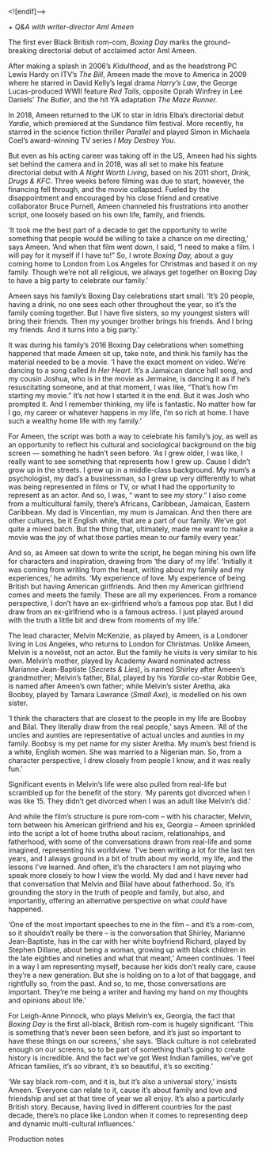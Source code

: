 <![endif]-->

_+ Q&A with writer-director Aml Ameen_

The first ever Black British rom-com, _Boxing Day_ marks the ground-breaking directorial debut of acclaimed actor Aml Ameen.

After making a splash in 2006’s _Kidulthood_, and as the headstrong PC Lewis Hardy on ITV’s _The Bill_, Ameen made the move to America in 2009 where he starred in David Kelly’s legal drama _Harry’s Law_, the George Lucas-produced WWII feature _Red Tails_, opposite Oprah Winfrey in Lee Daniels’ _The Butler_, and the hit YA adaptation _The_ _Maze Runner._

In 2018, Ameen returned to the UK to star in Idris Elba’s directorial debut _Yardie_, which premiered at the Sundance film festival. More recently, he starred in the science fiction thriller _Parallel_ and played Simon in Michaela Coel’s award-winning TV series _I May Destroy You_.

But even as his acting career was taking off in the US, Ameen had his sights set behind the camera and in 2018, was all set to make his feature directorial debut with _A Night Worth Living_, based on his 2011 short, _Drink, Drugs & KFC_. Three weeks before filming was due to start, however, the financing fell through, and the movie collapsed. Fueled by the disappointment and encouraged by his close friend and creative collaborator Bruce Purnell, Ameen channeled his frustrations into another script, one loosely based on his own life, family, and friends.

‘It took me the best part of a decade to get the opportunity to write something that people would be willing to take a chance on me directing,’ says Ameen. ‘And when that film went down, I said, “I need to make a film. I will pay for it myself if I have to!” So, I wrote _Boxing Day,_ about a guy coming home to London from Los Angeles for Christmas and based it on my family. Though we’re not all religious, we always get together on Boxing Day to have a big party to celebrate our family.’

Ameen says his family’s Boxing Day celebrations start small. ‘It’s 20 people, having a drink, no one sees each other throughout the year, so it’s the family coming together. But I have five sisters, so my youngest sisters will bring their friends. Then my younger brother brings his friends. And I bring my friends. And it turns into a big party.’

It was during his family’s 2016 Boxing Day celebrations when something happened that made Ameen sit up, take note, and think his family has the material needed to be a movie. ‘I have the exact moment on video. We’re dancing to a song called _In Her Heart_. It’s a Jamaican dance hall song, and my cousin Joshua, who is in the movie as Jermaine, is dancing it as if he’s resuscitating someone, and at that moment, I was like, “That’s how I’m starting my movie.” It’s not how I started it in the end. But it was Josh who prompted it. And I remember thinking, my life is fantastic. No matter how far I go, my career or whatever happens in my life, I’m so rich at home. I have such a wealthy home life with my family.’

For Ameen, the script was both a way to celebrate his family’s joy, as well as an opportunity to reflect his cultural and sociological background on the big screen — something he hadn’t seen before. ‘As I grew older, I was like, I really want to see something that represents how I grew up. Cause I didn’t grow up in the streets. I grew up in a middle-class background. My mum’s a psychologist, my dad’s a businessman, so I grew up very differently to what was being represented in films or TV, or what I had the opportunity to represent as an actor. And so, I was, “ want to see _my_ story.” I also come from a multicultural family, there’s Africans, Caribbean, Jamaican, Eastern Caribbean. My dad is Vincentian, my mum is Jamaican. And then there are other cultures, be it English white, that are a part of our family. We’ve got quite a mixed batch. But the thing that, ultimately, made me want to make a movie was the joy of what those parties mean to our family every year.’

And so, as Ameen sat down to write the script, he began mining his own life for characters and inspiration, drawing from ‘the diary of my life’. ‘Initially it was coming from writing from the heart, writing about my family and my experiences,’ he admits. ‘My experience of love. My experience of being British but having American girlfriends. And then my American girlfriend comes and meets the family. These are all my experiences. From a romance perspective, I don’t have an ex-girlfriend who’s a famous pop star. But I did draw from an ex-girlfriend who is a famous actress. I just played around with the truth a little bit and drew from moments of my life.’

The lead character, Melvin McKenzie, as played by Ameen, is a Londoner living in Los Angeles, who returns to London for Christmas. Unlike Ameen, Melvin is a novelist, not an actor. But the family he visits is very similar to his own. Melvin’s mother, played by Academy Award nominated actress Marianne Jean-Baptiste (_Secrets & Lies_), is named Shirley after Ameen’s grandmother; Melvin’s father, Bilal, played by his _Yardie_ co-star Robbie Gee, is named after Ameen’s own father; while Melvin’s sister Aretha, aka Boobsy, played by Tamara Lawrance (_Small Axe_), is modelled on his own sister.

‘I think the characters that are closest to the people in my life are Boobsy and Bilal. They literally draw from the real people,’ says Ameen. ‘All of the uncles and aunties are representative of actual uncles and aunties in my family. Boobsy is my pet name for my sister Aretha. My mum’s best friend is a white, English women. She was married to a Nigerian man. So, from a character perspective, I drew closely from people I know, and it was really fun.’

Significant events in Melvin’s life were also pulled from real-life but scrambled up for the benefit of the story. ‘My parents got divorced when I was like 15. They didn’t get divorced when I was an adult like Melvin’s did.’

And while the film’s structure is pure rom-com – with his character, Melvin, torn between his American girlfriend and his ex, Georgia – Ameen sprinkled into the script a lot of home truths about racism, relationships, and fatherhood, with some of the conversations drawn from real-life and some imagined, representing his worldview. ‘I’ve been writing a lot for the last ten years, and I always ground in a bit of truth about my world, my life, and the lessons I’ve learned. And often, it’s the characters I am not playing who speak more closely to how I view the world. My dad and I have never had that conversation that Melvin and Bilal have about fatherhood. So, it’s grounding the story in the truth of people and family, but also, and importantly, offering an alternative perspective on what _could_ have happened.

‘One of the most important speeches to me in the film – and it’s a rom-com, so it shouldn’t really be there – is the conversation that Shirley, Marianne Jean-Baptiste, has in the car with her white boyfriend Richard, played by Stephen Dillane, about being a woman, growing up with black children in the late eighties and nineties and what that meant,’ Ameen continues. ‘I feel in a way I am representing myself, because her kids don’t really care, cause they’re a new generation. But she is holding on to a lot of that baggage, and rightfully so, from the past. And so, to me, those conversations are important. They’re me being a writer and having my hand on my thoughts and opinions about life.’

For Leigh-Anne Pinnock, who plays Melvin’s ex, Georgia, the fact that _Boxing Day_ is the first all-black, British rom-com is hugely significant. ‘This is something that’s never been seen before, and it’s just so important to have these things on our screens,’ she says. ‘Black culture is not celebrated enough on our screens, so to be part of something that’s going to create history is incredible. And the fact we’ve got West Indian families, we’ve got African families, it’s so vibrant, it’s so beautiful, it’s so exciting.’

‘We say black rom-com, and it is, but it’s also a universal story,’ insists Ameen. ‘Everyone can relate to it, cause it’s about family and love and friendship and set at that time of year we all enjoy. It’s also a particularly British story. Because, having lived in different countries for the past decade, there’s no place like London when it comes to representing deep and dynamic multi-cultural influences.’

Production notes<br>
<!--stackedit_data:
eyJoaXN0b3J5IjpbLTExMDkxMjI2NTldfQ==
-->